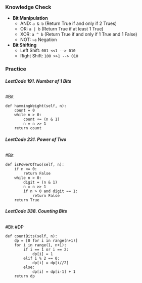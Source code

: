 ### Knowledge Check
* **Bit Manipulation**
	* AND: `a & b` (Return True if and only if 2 Trues)
	* OR: `a | b` (Return True if at least 1 True)
	* XOR: `a ^ b` (Return True if and only if 1 True and 1 False)
	* NOT: `~a` Negation
* **Bit Shifting**
	* Left Shift: `001 <<1 --> 010`
	* Right Shift: `100 >>1 --> 010`

### Practice
###### **LeetCode 191. Number of 1 Bits**
#Bit 
```
def hammingWeight(self, n):
	count = 0
	while n > 0:
		count += (n & 1)
		n = n >> 1
	return count
```
###### **LeetCode 231. Power of Two**
#Bit 
```
def isPowerOfTwo(self, n):
	if n <= 0:
		return False
	while n > 0:
		digit = (n & 1)
		n = n >> 1
		if n > 0 and digit == 1:
			return False
	return True
```
###### **LeetCode 338. Counting Bits**
#Bit #DP 
```
def countBits(self, n):
	dp = [0 for i in range(n+1)]
	for i in range(1, n+1):
		if i == 1 or i == 2:
			dp[i] = 1
		elif i % 2 == 0:
			dp[i] = dp[i//2]
		else:
			dp[i] = dp[i-1] + 1
	return dp
```

